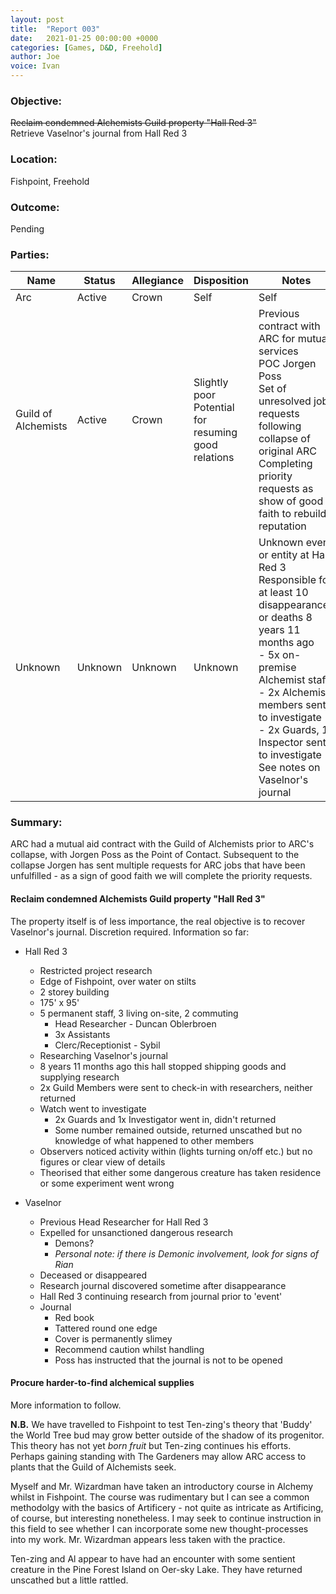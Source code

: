 ```yaml
---
layout: post
title:  "Report 003"
date:   2021-01-25 00:00:00 +0000
categories: [Games, D&D, Freehold]
author: Joe
voice: Ivan
---
```

### Objective:
~~Reclaim condemned Alchemists Guild property "Hall Red 3"~~  
Retrieve Vaselnor's journal from Hall Red 3

### Location:
Fishpoint, Freehold

### Outcome:
Pending
<!-- more -->

### Parties:

| Name 	| Status 	| Allegiance 	| Disposition 	| Notes 	|
|-	|-	|-	|-	|-	|
| Arc 	| Active 	| Crown 	| Self 	| Self 	|
| Guild of Alchemists 	| Active 	| Crown 	| Slightly poor<br>Potential for resuming good relations 	| Previous contract with ARC for mutual services<br>POC Jorgen Poss<br>Set of unresolved job requests following collapse of original ARC<br>Completing priority requests as show of good faith to rebuild reputation 	|
| Unknown 	| Unknown 	| Unknown 	| Unknown 	| Unknown event or entity at Hall Red 3<br>Responsible for at least 10 disappearances or deaths 8 years 11 months ago<br>- 5x on-premise Alchemist staff<br>- 2x Alchemist members sent to investigate<br>- 2x Guards, 1x Inspector sent to investigate<br>See notes on Vaselnor's journal 	|

### Summary:
ARC had a mutual aid contract with the Guild of Alchemists prior to ARC's collapse, with Jorgen Poss as the Point of Contact. Subsequent to the collapse Jorgen has sent multiple requests for ARC jobs that have been unfulfilled - as a sign of good faith we will complete the priority requests.

#### Reclaim condemned Alchemists Guild property "Hall Red 3"
The property itself is of less importance, the real objective is to recover Vaselnor's journal.
Discretion required.
Information so far:

* Hall Red 3
  * Restricted project research
  * Edge of Fishpoint, over water on stilts
  * 2 storey building
  * 175' x 95'
  * 5 permanent staff, 3 living on-site, 2 commuting
    * Head Researcher - Duncan Oblerbroen
	* 3x Assistants
	* Clerc/Receptionist - Sybil
  * Researching Vaselnor's journal
  * 8 years 11 months ago this hall stopped shipping goods and supplying research
  * 2x Guild Members were sent to check-in with researchers, neither returned
  * Watch went to investigate
    * 2x Guards and 1x Investigator went in, didn't returned
	* Some number remained outside, returned unscathed but no knowledge of what happened to other members
  * Observers noticed activity within (lights turning on/off etc.) but no figures or clear view of details
  * Theorised that either some dangerous creature has taken residence or some experiment went wrong


* Vaselnor
  * Previous Head Researcher for Hall Red 3
  * Expelled for unsanctioned dangerous research
    * Demons?
	* *Personal note: if there is Demonic involvement, look for signs of Rian*
  * Deceased or disappeared
  * Research journal discovered sometime after disappearance
  * Hall Red 3 continuing research from journal prior to 'event'
  * Journal
    * Red book
	* Tattered round one edge
	* Cover is permanently slimey
	* Recommend caution whilst handling
	* Poss has instructed that the journal is not to be opened

#### Procure harder-to-find alchemical supplies

More information to follow.

**N.B.** We have travelled to Fishpoint to test Ten-zing's theory that 'Buddy' the World Tree bud may grow better outside of the shadow of its progenitor. This theory has not yet *born fruit* but Ten-zing continues his efforts. Perhaps gaining standing with The Gardeners may allow ARC access to plants that the Guild of Alchemists seek.

Myself and Mr. Wizardman have taken an introductory course in Alchemy whilst in Fishpoint. The course was rudimentary but I can see a common methodolgy with the basics of Artificery - not quite as intricate as Artificing, of course, but interesting nonetheless. I may seek to continue instruction in this field to see whether I can incorporate some new thought-processes into my work. Mr. Wizardman appears less taken with the practice.

Ten-zing and Al appear to have had an encounter with some sentient creature in the Pine Forest Island on Oer-sky Lake. They have returned unscathed but a little rattled.